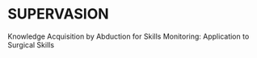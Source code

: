 # SUPERVASION
Knowledge Acquisition by Abduction for Skills Monitoring: Application to Surgical Skills

